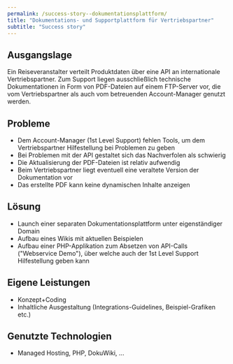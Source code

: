 ```yaml
---
permalink: /success-story--dokumentationsplattform/
title: "Dokumentations- und Supportplattform für Vertriebspartner"
subtitle: "Success story"
---
```


## Ausgangslage

Ein Reiseveranstalter verteilt Produktdaten über eine API an internationale Vertriebspartner. Zum Support liegen ausschließlich technische Dokumentationen in Form von PDF-Dateien auf einem FTP-Server vor, die vom Vertriebspartner als auch vom betreuenden Account-Manager genutzt werden.

## Probleme

- Dem Account-Manager (1st Level Support) fehlen Tools, um dem Vertriebspartner Hilfestellung bei Problemen zu geben
- Bei Problemen mit der API gestaltet sich das Nachverfolen als schwierig
- Die Aktualisierung der PDF-Dateien ist relativ aufwendig
- Beim Vertriebspartner liegt eventuell eine veraltete Version der Dokumentation vor
- Das erstellte PDF kann keine dynamischen Inhalte anzeigen

## Lösung

- Launch einer separaten Dokumentationsplattform unter eigenständiger Domain
- Aufbau eines Wikis mit aktuellen Beispielen
- Aufbau einer PHP-Applikation zum Absetzen von API-Calls ("Webservice Demo"), über welche auch der 1st Level Support Hilfestellung geben kann

## Eigene Leistungen

- Konzept+Coding
- Inhaltliche Ausgestaltung (Integrations-Guidelines,  Beispiel-Grafiken etc.)

## Genutzte Technologien

- Managed Hosting, PHP, DokuWiki, ...
